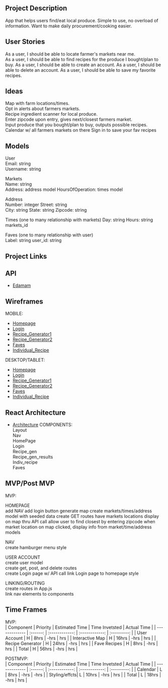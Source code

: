 ## Project Description
App that helps users find/eat local produce. Simple to use, no overload of information. Want to make daily procurement/cooking easier.

## User Stories
As a user, I should be able to locate farmer's markets near me.  
As a user, I should be able to find recipes for the produce I bought/plan to buy.
As a user, I should be able to create an account.
As a user, I should be able to delete an account.
As a user, I should be able to save my favorite recipes.

## Ideas
Map with farm locations/times.  
Opt in alerts about farmers markets.  
Recipe ingredient scanner for local produce.  
Enter zipcode upon entry, gives next/closest farmers market.  
Input produce that you bought/plan to buy, outputs possible recipes. 
Calendar w/ all farmers markets on there
Sign in to save your fav recipes

## Models
User   
Email: string  
Username: string  

Markets  
Name: string  
Address: address model
HoursOfOperation: times model

Address  
Number: integer
Street: string  
City: string
State: string
Zipcode: string

Times (one to many relationship with markets)
Day: string
Hours: string
markets_id

Faves (one to many relationship with user)    
Label: string
user_id: string


## Project Links

## API
- [Edamam](https://developer.edamam.com/) 

## Wireframes  
MOBILE:  
- [Homepage](https://res.cloudinary.com/dgbf3yxnd/image/upload/v1597159070/capstone/IMG_0408_yu8gfp.jpg)
- [Login](https://res.cloudinary.com/dgbf3yxnd/image/upload/v1597159050/capstone/IMG_0409_g7l1a5.jpg)
- [Recipe_Generator1](https://res.cloudinary.com/dgbf3yxnd/image/upload/v1597158841/capstone/IMG_0410_lochpv.jpg)  
- [Recipe_Generator2](https://res.cloudinary.com/dgbf3yxnd/image/upload/v1597159010/capstone/IMG_0411_jx0jzk.jpg)
- [Faves](https://res.cloudinary.com/dgbf3yxnd/image/upload/v1597158866/capstone/IMG_0413_s1qhhp.jpg)
- [Individual_Recipe](https://res.cloudinary.com/dgbf3yxnd/image/upload/v1597158947/capstone/IMG_0412_p1rded.jpg)


DESKTOP/TABLET:  
- [Homepage](https://res.cloudinary.com/dgbf3yxnd/image/upload/v1597158964/capstone/IMG_0414_kjvuom.jpg)
- [Login](https://res.cloudinary.com/dgbf3yxnd/image/upload/v1597158983/capstone/IMG_0415_ujrcdy.jpg)
- [Recipe_Generator1](https://res.cloudinary.com/dgbf3yxnd/image/upload/v1597158816/capstone/IMG_0416_gsbia4.jpg)
- [Recipe_Generator2](https://res.cloudinary.com/dgbf3yxnd/image/upload/v1597159031/capstone/IMG_0417_c9f2vs.jpg)
- [Faves](https://res.cloudinary.com/dgbf3yxnd/image/upload/v1597158895/capstone/IMG_0419_fvh88t.jpg)
- [Individual_Recipe](https://res.cloudinary.com/dgbf3yxnd/image/upload/v1597158918/capstone/IMG_0418_acioeh.jpg)

## React Architecture
- [Architecture](https://res.cloudinary.com/dgbf3yxnd/image/upload/v1597158719/capstone/IMG_0420_qte7ug.jpg)
COMPONENTS:  
Layout  
Nav  
HomePage  
Login  
Recipe_gen  
Recipe_gen_results  
Indiv_recipe  
Faves  


## MVP/Post MVP

MVP:  

HOMEPAGE  
add NAV
add login button
generate map
create markets/times/address model with seeded data
create GET routes
have markets locations display on map thru API call
allow user to find closest by entering zipcode
when market location on map clicked, display info from market/time/address models


NAV  
create hamburger menu
style

USER ACCOUNT  
create user model  
create get, post, and delete routes  
create Login page w/ API call
link Login page to homepage
style

LINKING/ROUTING  
create routes in App.js  
link nav elements to components




## Time Frames

MVP:  
| Component        | Priority | Estimated Time | Time Invetsted | Actual Time |
| -------------    | :------: | :------------: | :------------: | :---------: |
| User Account     |    H     |       8hrs     |      -hrs      |    hrs      |
| Interactive Map  |    H     |      16hrs     |      -hrs      |    hrs      |
| Recipe Generator |    H     |      24hrs     |      -hrs      |    hrs      |
| Fave Recipes     |    H     |       8hrs     |      -hrs      |    hrs      | 
| Total            |    H     |      56hrs     |      -hrs      |    hrs      |

POSTMVP:  
| Component     | Priority | Estimated Time | Time Invetsted | Actual Time |
| ------------- | :------: | :------------: | :------------: | :---------: |
| Calendar      |    L     |      8hrs      |      -hrs      |    -hrs     |
| Styling/effcts|    L     |     10hrs      |      -hrs      |    hrs      |
| Total         |    L     |     18hrs      |      -hrs      |    hrs      |
